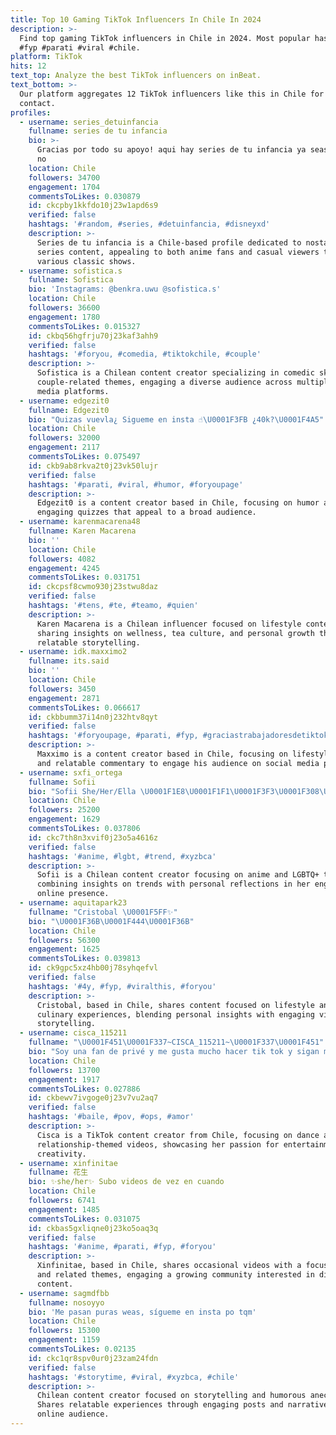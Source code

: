 ```yaml
---
title: Top 10 Gaming TikTok Influencers In Chile In 2024
description: >-
  Find top gaming TikTok influencers in Chile in 2024. Most popular hashtags:
  #fyp #parati #viral #chile.
platform: TikTok
hits: 12
text_top: Analyze the best TikTok influencers on inBeat.
text_bottom: >-
  Our platform aggregates 12 TikTok influencers like this in Chile for you to
  contact.
profiles:
  - username: series_detuinfancia
    fullname: series de tu infancia
    bio: >-
      Gracias por todo su apoyo! aqui hay series de tu infancia ya seas otaku o
      no
    location: Chile
    followers: 34700
    engagement: 1704
    commentsToLikes: 0.030879
    id: ckcpby1kkfdo10j23w1apd6s9
    verified: false
    hashtags: '#random, #series, #detuinfancia, #disneyxd'
    description: >-
      Series de tu infancia is a Chile-based profile dedicated to nostalgic
      series content, appealing to both anime fans and casual viewers through
      various classic shows.
  - username: sofistica.s
    fullname: Sofistica
    bio: 'Instagrams: @benkra.uwu @sofistica.s'
    location: Chile
    followers: 36600
    engagement: 1780
    commentsToLikes: 0.015327
    id: ckbq56hgfrju70j23kaf3ahh9
    verified: false
    hashtags: '#foryou, #comedia, #tiktokchile, #couple'
    description: >-
      Sofistica is a Chilean content creator specializing in comedic skits and
      couple-related themes, engaging a diverse audience across multiple social
      media platforms.
  - username: edgezit0
    fullname: Edgezit0
    bio: "Quizas vuevla¿ Sigueme en insta ☝\U0001F3FB ¿40k?\U0001F4A5"
    location: Chile
    followers: 32000
    engagement: 2117
    commentsToLikes: 0.075497
    id: ckb9ab8rkva2t0j23vk50lujr
    verified: false
    hashtags: '#parati, #viral, #humor, #foryoupage'
    description: >-
      Edgezit0 is a content creator based in Chile, focusing on humor and
      engaging quizzes that appeal to a broad audience.
  - username: karenmacarena48
    fullname: Karen Macarena
    bio: ''
    location: Chile
    followers: 4082
    engagement: 4245
    commentsToLikes: 0.031751
    id: ckcpsf8cwmo930j23stwu8daz
    verified: false
    hashtags: '#tens, #te, #teamo, #quien'
    description: >-
      Karen Macarena is a Chilean influencer focused on lifestyle content,
      sharing insights on wellness, tea culture, and personal growth through
      relatable storytelling.
  - username: idk.maxximo2
    fullname: its.said
    bio: ''
    location: Chile
    followers: 3450
    engagement: 2871
    commentsToLikes: 0.066617
    id: ckbbumm37i14n0j232htv8qyt
    verified: false
    hashtags: '#foryoupage, #parati, #fyp, #graciastrabajadoresdetiktokporponermeenparati'
    description: >-
      Maxximo is a content creator based in Chile, focusing on lifestyle, humor,
      and relatable commentary to engage his audience on social media platforms.
  - username: sxfi_ortega
    fullname: Sofii
    bio: "Sofii She/Her/Ella \U0001F1E8\U0001F1F1\U0001F3F3️‍\U0001F308\U0001F49A\U0001F49C 15"
    location: Chile
    followers: 25200
    engagement: 1629
    commentsToLikes: 0.037806
    id: ckc7th8n3xvif0j23o5a4616z
    verified: false
    hashtags: '#anime, #lgbt, #trend, #xyzbca'
    description: >-
      Sofii is a Chilean content creator focusing on anime and LGBTQ+ themes,
      combining insights on trends with personal reflections in her engaging
      online presence.
  - username: aquitapark23
    fullname: "Cristobal \U0001F5FF✨"
    bio: "\U0001F36B\U0001F444\U0001F36B"
    location: Chile
    followers: 56300
    engagement: 1625
    commentsToLikes: 0.039813
    id: ck9gpc5xz4hb00j78syhqefvl
    verified: false
    hashtags: '#4y, #fyp, #viralthis, #foryou'
    description: >-
      Cristobal, based in Chile, shares content focused on lifestyle and
      culinary experiences, blending personal insights with engaging visual
      storytelling.
  - username: cisca_115211
    fullname: "\U0001F451\U0001F337~CISCA_115211~\U0001F337\U0001F451"
    bio: "Soy una fan de privé y me gusta mucho hacer tik tok y sigan me en ista\U0001F337\U0001F337\U0001F337"
    location: Chile
    followers: 13700
    engagement: 1917
    commentsToLikes: 0.027886
    id: ckbewv7ivgoge0j23v7vu2aq7
    verified: false
    hashtags: '#baile, #pov, #ops, #amor'
    description: >-
      Cisca is a TikTok content creator from Chile, focusing on dance and
      relationship-themed videos, showcasing her passion for entertainment and
      creativity.
  - username: xinfinitae
    fullname: 花生
    bio: ✨she/her✨ Subo videos de vez en cuando
    location: Chile
    followers: 6741
    engagement: 1485
    commentsToLikes: 0.031075
    id: ckbas5gxliqne0j23ko5oaq3q
    verified: false
    hashtags: '#anime, #parati, #fyp, #foryou'
    description: >-
      Xinfinitae, based in Chile, shares occasional videos with a focus on anime
      and related themes, engaging a growing community interested in diverse
      content.
  - username: sagmdfbb
    fullname: nosoyyo
    bio: 'Me pasan puras weas, sígueme en insta po tqm'
    location: Chile
    followers: 15300
    engagement: 1159
    commentsToLikes: 0.02135
    id: ckc1qr8spv0ur0j23zam24fdn
    verified: false
    hashtags: '#storytime, #viral, #xyzbca, #chile'
    description: >-
      Chilean content creator focused on storytelling and humorous anecdotes.
      Shares relatable experiences through engaging posts and narratives for an
      online audience.
---
```



